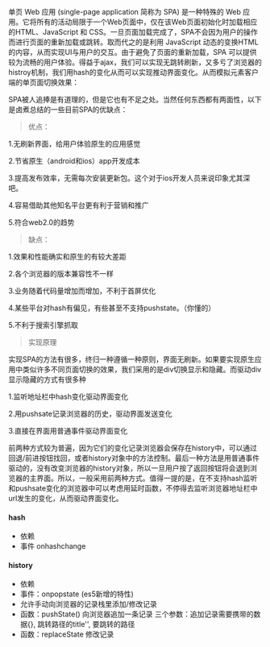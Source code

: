 单页 Web 应用 (single-page application 简称为 SPA) 是一种特殊的 Web 应用。它将所有的活动局限于一个Web页面中，仅在该Web页面初始化时加载相应的HTML、JavaScript 和 CSS。一旦页面加载完成了，SPA不会因为用户的操作而进行页面的重新加载或跳转。取而代之的是利用 JavaScript 动态的变换HTML的内容，从而实现UI与用户的交互。由于避免了页面的重新加载，SPA 可以提供较为流畅的用户体验。得益于ajax，我们可以实现无跳转刷新，又多亏了浏览器的histroy机制，我们用hash的变化从而可以实现推动界面变化。从而模拟元素客户端的单页面切换效果：

SPA被人追捧是有道理的，但是它也有不足之处。当然任何东西都有两面性，以下是卤煮总结的一些目前SPA的优缺点：

> 优点：

1.无刷新界面，给用户体验原生的应用感觉

2.节省原生（android和ios）app开发成本

3.提高发布效率，无需每次安装更新包。这个对于ios开发人员来说印象尤其深吧。

4.容易借助其他知名平台更有利于营销和推广

5.符合web2.0的趋势

> 缺点：

1.效果和性能确实和原生的有较大差距

2.各个浏览器的版本兼容性不一样

3.业务随着代码量增加而增加，不利于首屏优化

4.某些平台对hash有偏见，有些甚至不支持pushstate。（你懂的）

5.不利于搜索引擎抓取

> 实现原理

实现SPA的方法有很多，终归一种遵循一种原则，界面无刷新。如果要实现原生应用中类似许多不同页面切换的效果，我们采用的是div切换显示和隐藏。而驱动div显示隐藏的方式有很多种

1.监听地址栏中hash变化驱动界面变化

2.用pushsate记录浏览器的历史，驱动界面发送变化

3.直接在界面用普通事件驱动界面变化

前两种方式较为普遍，因为它们的变化记录浏览器会保存在history中，可以通过回退/前进按钮找回，或者history对象中的方法控制。最后一种方法是用普通事件驱动的，没有改变浏览器的history对象，所以一旦用户按了返回按钮将会退到浏览器的主界面。所以，一般采用前两种方式。值得一提的是，在不支持hash监听和pushsate变化的浏览器中可以考虑用延时函数，不停得去监听浏览器地址栏中url发生的变化，从而驱动界面变化。

#### hash

- 依赖
- 事件 onhashchange

#### history

- 依赖
- 事件：onpopstate (es5新增的特性)
- 允许手动向浏览器的记录栈里添加/修改记录
- 函数：pushState() 向浏览器追加一条记录
    三个参数：追加记录需要携带的数据{}, 跳转路径的title'', 要跳转的路径
- 函数：replaceState 修改记录